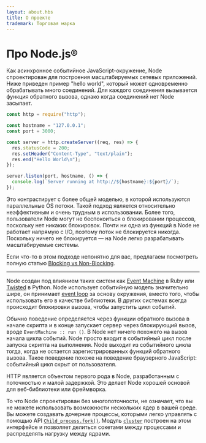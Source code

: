 ```yaml
---
layout: about.hbs
title: О проекте
trademark: Торговая марка
---
```


# Про Node.js&reg;

Как асинхронное событийное JavaScript-окружение, Node спроектирован для построения
масштабируемых сетевых приложений. Ниже приведен пример "hello world", который
может одновременно обрабатывать много соединений. Для каждого соединения вызывается
функция обратного вызова, однако когда соединений нет Node засыпает.

```javascript
const http = require("http");

const hostname = "127.0.0.1";
const port = 3000;

const server = http.createServer((req, res) => {
  res.statusCode = 200;
  res.setHeader("Content-Type", "text/plain");
  res.end("Hello World\n");
});

server.listen(port, hostname, () => {
  console.log(`Server running at http://${hostname}:${port}/`);
});
```

Это контрастирует с более общей моделью, в которой используются параллельные OS
потоки. Такой подход является относительно неэффективным и очень трудным в использовании.
Более того, пользователи Node могут не беспокоиться о блокировании процессов,
поскольку нет никаких блокировок. Почти ни одна из функций в Node
не работает напрямую с I/O, поэтому поток не блокируется никогда. Поскольку ничего
не блокируется ― на Node легко разрабатывать масштабируемые системы.

Если что-то в этом подходе непонятно для вас, предлагаем посмотреть
полную статью [Blocking vs Non-Blocking][].

---

Node создан под влиянием таких систем как [Event Machine][] в Ruby или
[Twisted][] в Python. Node использует событийную модель значительно шире,
он принимает [event loop][] за основу окружения, вместо того,
чтобы использовать его в качестве библиотеки. В других системах всегда происходит
блокировки вызова, чтобы запустить цикл событий.

Обычно поведение определяется через функции обратного вызова в начале
скрипта и в конце запускает сервер через блокирующий вызов,
вроде `EventMachine :: run ()`. В Node нет ничего похожего на вызов начала
цикла событий. Node просто входит в событийный цикл после запуска скрипта на
выполнения. Node выходит из событийного цикла тогда, когда не остается
зарегистрированных функций обратного вызова. Такое поведение похоже на поведение
браузерного JavaScript: событийный цикл скрыт от пользователя.

HTTP является объектом первого рода в Node, разработанным с поточностью и малой задержкой. Это делает Node хорошей основой для веб-библиотеки или фреймворка.

То что Node спроектирован без многопоточности, не означает, что вы не можете
использовать возможности нескольких ядер в вашей среде. Вы можете
создавать дочерние процессы, которыми легко управлять с помощью API
[`Child_process.fork()`][]. Модуль [`cluster`][] построен на этом
интерфейсе и позволяет делиться сокетами между процессами и
распределять нагрузку между ядрами.

[blocking vs non-blocking]: https://nodejs.org/en/docs/guides/blocking-vs-non-blocking/
[`child_process.fork()`]: https://nodejs.org/api/child_process.html#child_process_child_process_fork_modulepath_args_options
[`cluster`]: https://nodejs.org/api/cluster.html
[event loop]: https://nodejs.org/en/docs/guides/event-loop-timers-and-nexttick/
[event machine]: https://github.com/eventmachine/eventmachine
[twisted]: http://twistedmatrix.com/
